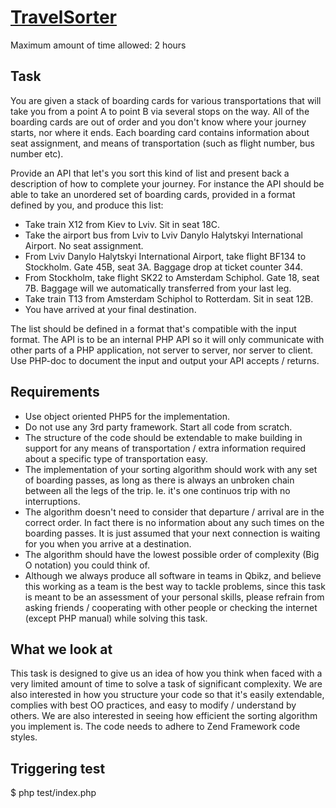 [TravelSorter](https://github.com/Adeel91/TravelSorter.git)
==============================================

Maximum amount of time allowed: 2 hours

Task
----------------------------------------------
You are given a stack of boarding cards for various transportations that will take you from a
point A to point B via several stops on the way. All of the boarding cards are out of order and
you don't know where your journey starts, nor where it ends. Each boarding card contains
information about seat assignment, and means of transportation (such as flight number, bus
number etc). 

Provide an API that let's you sort this kind of list and present back a description of how to
complete your journey. For instance the API should be able to take an unordered set of boarding
cards, provided in a format defined by you, and produce this list:

- Take train X12 from Kiev to Lviv. Sit in seat 18C.
- Take the airport bus from Lviv to Lviv Danylo Halytskyi International Airport. No seat assignment.
- From Lviv Danylo Halytskyi International Airport, take flight BF134 to Stockholm. Gate 45B, seat 3A. Baggage drop at ticket counter 344. 
- From Stockholm, take flight SK22 to Amsterdam Schiphol. Gate 18, seat 7B. Baggage will we automatically transferred from your last leg.
- Take train T13 from Amsterdam Schiphol to Rotterdam. Sit in seat 12B.
- You have arrived at your final destination.

The list should be defined in a format that's compatible with the input format.
The API is to be an internal PHP API so it will only communicate with other parts of a PHP
application, not server to server, nor server to client. Use PHP-doc to document the input and
output your API accepts / returns.

Requirements
----------------------------------------------

- Use object oriented PHP5 for the implementation.
- Do not use any 3rd party framework. Start all code from scratch.
- The structure of the code should be extendable to make building in support for any means of transportation / extra information required about a specific type of transportation easy.
- The implementation of your sorting algorithm should work with any set of boarding passes, as long as there is always an unbroken chain between all the legs of the trip. Ie. it's one continuos trip with no interruptions.
- The algorithm doesn't need to consider that departure / arrival are in the correct order. In fact there is no information about any such times on the boarding passes. It is just assumed that your next connection is waiting for you when you arrive at a destination.
- The algorithm should have the lowest possible order of complexity (Big O notation) you could think of.
- Although we always produce all software in teams in Qbikz, and believe this working as a team is the best way to tackle problems, since this task is meant to be an assessment of your personal skills, please refrain from asking friends / cooperating with other people or checking the internet (except PHP manual) while solving this task.

What we look at
----------------------------------------------

This task is designed to give us an idea of how you think when faced with a very limited amount
of time to solve a task of significant complexity. We are also interested in how you structure
your code so that it's easily extendable, complies with best OO practices, and easy to modify /
understand by others. We are also interested in seeing how efficient the sorting algorithm you
implement is. The code needs to adhere to Zend Framework code styles.

Triggering test 
----------------------------------------------
$ php test/index.php

